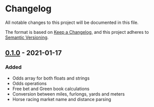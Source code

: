 # Changelog

All notable changes to this project will be documented in this file.

The format is based on [Keep a Changelog](https://keepachangelog.com/en/1.0.0/),
and this project adheres to [Semantic Versioning](https://semver.org/spec/v2.0.0.html).

## [0.1.0] - 2021-01-17

### Added

- Odds array for both floats and strings
- Odds operations
- Free bet and Green book calculations
- Conversion between miles, furlongs, yards and meters
- Horse racing market name and distance parsing

[0.1.0]: https://github.com/gustavooferreira/bfutils/releases/tag/v0.1.0
